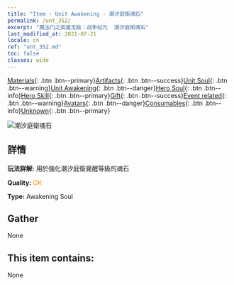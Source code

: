 ```yaml
---
title: "Item - Unit Awakening - 潮汐庭衛魂石"
permalink: /unt_352/
excerpt: "魔法门之英雄无敌：战争纪元  潮汐庭衛魂石"
last_modified_at: 2021-07-21
locale: cn
ref: "unt_352.md"
toc: false
classes: wide
---
```

 [Materials](/ItemsCN/){: .btn .btn--primary}[Artifacts](/ItemsCN/Artifacts/){: .btn .btn--success}[Unit Soul](/ItemsCN/UnitSoul/){: .btn .btn--warning}[Unit Awakening](/ItemsCN/UnitAwakening/){: .btn .btn--danger}[Hero Soul](/ItemsCN/HeroSoul/){: .btn .btn--info}[Hero Skill](/ItemsCN/HeroSkill/){: .btn .btn--primary}[Gift](/ItemsCN/Gift/){: .btn .btn--success}[Event related](/ItemsCN/Events/){: .btn .btn--warning}[Avatars](/ItemsCN/Avatars/){: .btn .btn--danger}[Consumables](/ItemsCN/Consumables/){: .btn .btn--info}[Unknown](/ItemsCN/Unknown/){: .btn .btn--primary}

 ![潮汐庭衛魂石](/images/u/tia_yurenyongshi.jpg)

## 詳情
 **玩法詳解:** 用於強化潮汐庭衛覺醒等級的魂石

 **Quality:** <span style="color: #FF8C00">OK</span>

 **Type:** Awakening Soul

## Gather

  None

## This item contains:

  None

